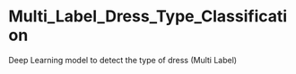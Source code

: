 # Multi_Label_Dress_Type_Classification
Deep Learning model to detect the type of dress (Multi Label)
